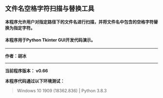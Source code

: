 
## 文件名空格字符扫描与替换工具

#### 本程序允许用户对指定路径下的文件名进行扫描，并将文件名中包含的空格字符替换为指定字符。

#### 本程序用于Python Tkinter GUI开发代码演示。

---

**作者：胡冰**

---

**当前程序版本： v0.66**

**本程序代码通过以下环境测试：**

>Windows 10 1909 (18362.836)  |  Python 3.8.3

